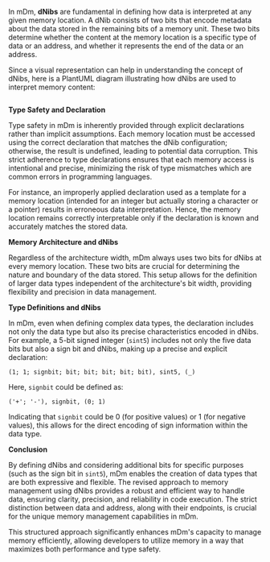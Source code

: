 In mDm, **dNibs** are fundamental in defining how data is interpreted at any given memory location. A dNib consists of two bits that encode metadata about the data stored in the remaining bits of a memory unit. These two bits determine whether the content at the memory location is a specific type of data or an address, and whether it represents the end of the data or an address.

Since a visual representation can help in understanding the concept of dNibs, here is a PlantUML diagram illustrating how dNibs are used to interpret memory content:

```plantuml

```

**Type Safety and Declaration**

Type safety in mDm is inherently provided through explicit declarations rather than implicit assumptions. Each memory location must be accessed using the correct declaration that matches the dNib configuration; otherwise, the result is undefined, leading to potential data corruption. This strict adherence to type declarations ensures that each memory access is intentional and precise, minimizing the risk of type mismatches which are common errors in programming languages.

For instance, an improperly applied declaration used as a template for a memory location (intended for an integer but actually storing a character or a pointer) results in erroneous data interpretation. Hence, the memory location remains correctly interpretable only if the declaration is known and accurately matches the stored data.

**Memory Architecture and dNibs**

Regardless of the architecture width, mDm always uses two bits for dNibs at every memory location. These two bits are crucial for determining the nature and boundary of the data stored. This setup allows for the definition of larger data types independent of the architecture's bit width, providing flexibility and precision in data management.

**Type Definitions and dNibs**

In mDm, even when defining complex data types, the declaration includes not only the data type but also its precise characteristics encoded in dNibs. For example, a 5-bit signed integer (`sint5`) includes not only the five data bits but also a sign bit and dNibs, making up a precise and explicit declaration:

```mDm
(1; 1; signbit; bit; bit; bit; bit; bit), sint5, (_)
```

Here, `signbit` could be defined as:

```mDm
('+'; '-'), signbit, (0; 1)
```

Indicating that `signbit` could be 0 (for positive values) or 1 (for negative values), this allows for the direct encoding of sign information within the data type.

**Conclusion**

By defining dNibs and considering additional bits for specific purposes (such as the sign bit in `sint5`), mDm enables the creation of data types that are both expressive and flexible. The revised approach to memory management using dNibs provides a robust and efficient way to handle data, ensuring clarity, precision, and reliability in code execution. The strict distinction between data and address, along with their endpoints, is crucial for the unique memory management capabilities in mDm.

This structured approach significantly enhances mDm's capacity to manage memory efficiently, allowing developers to utilize memory in a way that maximizes both performance and type safety.